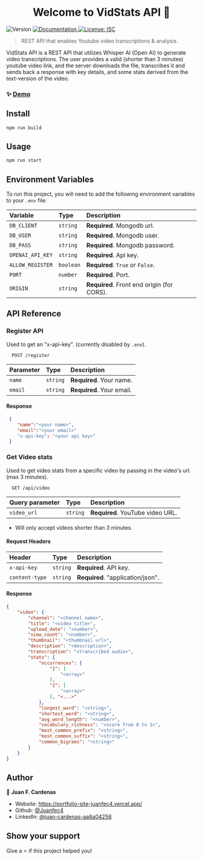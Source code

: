 <h1 align="center">Welcome to VidStats API 👋</h1>
<p>
  <img alt="Version" src="https://img.shields.io/badge/version-2.1.2-blue.svg?cacheSeconds=2592000" />
  <a href="https://github.com/Juanfec4/vid-stats-api" target="_blank">
    <img alt="Documentation" src="https://img.shields.io/badge/documentation-yes-brightgreen.svg" />
  </a>
  <a href="#" target="_blank">
    <img alt="License: ISC" src="https://img.shields.io/badge/License-ISC-yellow.svg" />
  </a>
</p>

> REST API that enables Youtube video transcriptions & analysis.

VidStats API is a REST API that utilizes Whisper AI (Open AI) to generate video transcriptions. The user provides a valid (shorter than 3 minutes) youtube video link, and the server downloads the file, transcribes it and sends back a response with key details, and some stats derived from the text-version of the video.

### ✨ [Demo](https://vid-stats-api.onrender.com)

## Install

```sh
npm run build
```

## Usage

```sh
npm run start
```

## Environment Variables

To run this project, you will need to add the following environment variables to your `.env` file:

| Variable         | Type      | Description                                |
| :--------------- | :-------- | :----------------------------------------- |
| `DB_CLIENT`      | `string`  | **Required**. Mongodb url.                 |
| `DB_USER`        | `string`  | **Required**. Mongodb user.                |
| `DB_PASS`        | `string`  | **Required**. Mongodb password.            |
| `OPENAI_API_KEY` | `string`  | **Required**. Api key.                     |
| `ALLOW_REGISTER` | `boolean` | **Required**. `True` or `False`.           |
| `PORT`           | `number`  | **Required**. Port.                        |
| `ORIGIN`         | `string`  | **Required**. Front end origin (for CORS). |

## API Reference

### Register API

Used to get an "x-api-key". (currently disabled by `.env`).

```http
  POST /register
```

| Parameter | Type     | Description               |
| :-------- | :------- | :------------------------ |
| `name`    | `string` | **Required**. Your name.  |
| `email`   | `string` | **Required**. Your email. |

#### Response

```json
 {
    "name":"<your name>",
    "email":"<your email>"
    "x-api-key": "<your api key>"
 }
```

### Get Video stats

Used to get video stats from a specific video by passing in the video's url. (max 3 minutes).

```http
  GET /api/video
```

| Query parameter | Type     | Description                      |
| :-------------- | :------- | :------------------------------- |
| `video_url`     | `string` | **Required**. YouTube video URL. |

- Will only accept videos shorter than 3 minutes.

#### Request Headers

| Header         | Type     | Description                       |
| :------------- | :------- | :-------------------------------- |
| `x-api-key`    | `string` | **Required**. API key.            |
| `content-type` | `string` | **Required**. "application/json". |

#### Response

```json
{
    "video": {
        "channel": "<channel name>",
        "title": "<video title>",
        "upload_date": "<number>",
        "view_count": "<number>",
        "thumbnail": "<thumbnail url>",
        "description": "<description>",
        "transcription": "<transcribed audio>",
        "stats": {
            "occurrences": {
                "1": [
                    "<array>"
                ],
                "2": [
                    "<array>"
                ], "<...>"
            },
            "longest_word": "<string>",
            "shortest_word": "<string>",
            "avg_word_length": "<number>",
            "vocabulary_richness": "<score from 0 to 1>",
            "most_common_prefix": "<string>",
            "most_common_suffix": "<string>",
            "common_bigrams": "<string>"
        }
    }
}
```

## Author

👤 **Juan F. Cardenas**

- Website: https://portfolio-site-juanfec4.vercel.app/
- Github: [@Juanfec4](https://github.com/Juanfec4)
- LinkedIn: [@juan-cardenas-aa8a04258](https://linkedin.com/in/juan-cardenas-aa8a04258)

## Show your support

Give a ⭐️ if this project helped you!
